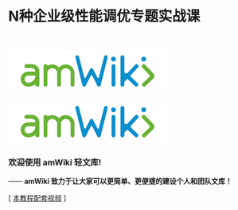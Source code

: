 # N种企业级性能调优专题实战课

<br>

<a href='www.baidu.com'>![欢迎使用amWiki！](amWiki/images/logo.png "欢迎使用amWiki！")</a>

![欢迎使用amWiki！](amWiki/images/logo.png "欢迎使用amWiki！")  

### 欢迎使用 amWiki 轻文库!
—— **amWiki 致力于让大家可以更简单、更便捷的建设个人和团队文库！**  

[ [本教程配套视频](https://coding.imooc.com/class/442.html) ]